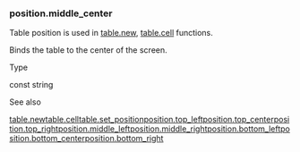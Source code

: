 ### position.middle\_center

Table position is used in [table.new](#fun_table.new), [table.cell](#fun_table.cell) functions.

Binds the table to the center of the screen.

Type

const string

See also

[table.new](#fun_table.new)[table.cell](#fun_table.cell)[table.set\_position](#fun_table.set_position)[position.top\_left](#const_position.top_left)[position.top\_center](#const_position.top_center)[position.top\_right](#const_position.top_right)[position.middle\_left](#const_position.middle_left)[position.middle\_right](#const_position.middle_right)[position.bottom\_left](#const_position.bottom_left)[position.bottom\_center](#const_position.bottom_center)[position.bottom\_right](#const_position.bottom_right)
